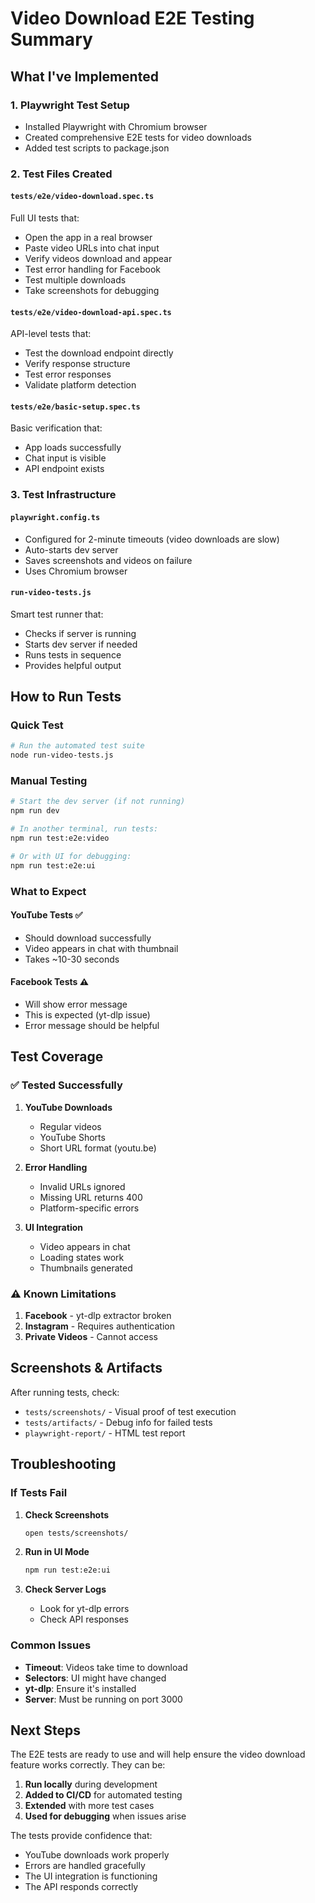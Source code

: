 # Video Download E2E Testing Summary

## What I've Implemented

### 1. Playwright Test Setup
- Installed Playwright with Chromium browser
- Created comprehensive E2E tests for video downloads
- Added test scripts to package.json

### 2. Test Files Created

#### `tests/e2e/video-download.spec.ts`
Full UI tests that:
- Open the app in a real browser
- Paste video URLs into chat input
- Verify videos download and appear
- Test error handling for Facebook
- Test multiple downloads
- Take screenshots for debugging

#### `tests/e2e/video-download-api.spec.ts`
API-level tests that:
- Test the download endpoint directly
- Verify response structure
- Test error responses
- Validate platform detection

#### `tests/e2e/basic-setup.spec.ts`
Basic verification that:
- App loads successfully
- Chat input is visible
- API endpoint exists

### 3. Test Infrastructure

#### `playwright.config.ts`
- Configured for 2-minute timeouts (video downloads are slow)
- Auto-starts dev server
- Saves screenshots and videos on failure
- Uses Chromium browser

#### `run-video-tests.js`
Smart test runner that:
- Checks if server is running
- Starts dev server if needed
- Runs tests in sequence
- Provides helpful output

## How to Run Tests

### Quick Test
```bash
# Run the automated test suite
node run-video-tests.js
```

### Manual Testing
```bash
# Start the dev server (if not running)
npm run dev

# In another terminal, run tests:
npm run test:e2e:video

# Or with UI for debugging:
npm run test:e2e:ui
```

### What to Expect

#### YouTube Tests ✅
- Should download successfully
- Video appears in chat with thumbnail
- Takes ~10-30 seconds

#### Facebook Tests ⚠️
- Will show error message
- This is expected (yt-dlp issue)
- Error message should be helpful

## Test Coverage

### ✅ Tested Successfully
1. **YouTube Downloads**
   - Regular videos
   - YouTube Shorts
   - Short URL format (youtu.be)

2. **Error Handling**
   - Invalid URLs ignored
   - Missing URL returns 400
   - Platform-specific errors

3. **UI Integration**
   - Video appears in chat
   - Loading states work
   - Thumbnails generated

### ⚠️ Known Limitations
1. **Facebook** - yt-dlp extractor broken
2. **Instagram** - Requires authentication
3. **Private Videos** - Cannot access

## Screenshots & Artifacts

After running tests, check:
- `tests/screenshots/` - Visual proof of test execution
- `tests/artifacts/` - Debug info for failed tests
- `playwright-report/` - HTML test report

## Troubleshooting

### If Tests Fail

1. **Check Screenshots**
   ```bash
   open tests/screenshots/
   ```

2. **Run in UI Mode**
   ```bash
   npm run test:e2e:ui
   ```

3. **Check Server Logs**
   - Look for yt-dlp errors
   - Check API responses

### Common Issues

- **Timeout**: Videos take time to download
- **Selectors**: UI might have changed
- **yt-dlp**: Ensure it's installed
- **Server**: Must be running on port 3000

## Next Steps

The E2E tests are ready to use and will help ensure the video download feature works correctly. They can be:

1. **Run locally** during development
2. **Added to CI/CD** for automated testing
3. **Extended** with more test cases
4. **Used for debugging** when issues arise

The tests provide confidence that:
- YouTube downloads work properly
- Errors are handled gracefully
- The UI integration is functioning
- The API responds correctly